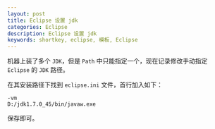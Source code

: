 ```yaml
---
layout: post
title: Eclipse 设置 jdk
categories: Eclipse
description: Eclipse 设置 jdk
keywords: shortkey, eclipse, 模板, Eclipse
---
```


机器上装了多个 `JDK`，但是 `Path` 中只能指定一个，现在记录修改手动指定 `Eclipse` 的 `JDK` 路径。

在其安装路径下找到 `eclipse.ini` 文件，首行加入如下：

```
-vm
D:/jdk1.7.0_45/bin/javaw.exe
```

保存即可。
